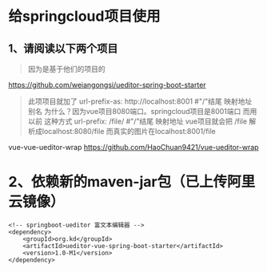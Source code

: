 # 给springcloud项目使用 

## 1、请阅读以下两个项目

> 因为是基于他们的项目的

https://github.com/weiangongsi/ueditor-spring-boot-starter

>此项项目就加了
url-prefix-as: http://localhost:8001 #"/"结尾 映射地址 别名
为什么？因为vue项目8080端口。springcloud项目是8001端口
而用以前 这种方式 url-prefix: /file/ #"/"结尾 映射地址 
vue项目就会把 /file 解析成localhost:8080/file
而真实的图片在localhost:8001/file


vue-vue-ueditor-wrap
https://github.com/HaoChuan9421/vue-ueditor-wrap




# 2、依赖新的maven-jar包（已上传阿里云镜像）


    <!-- springboot-ueditor 富文本编辑器 -->
    <dependency>
        <groupId>org.kd</groupId>
        <artifactId>ueditor-vue-spring-boot-starter</artifactId>
        <version>1.0-M1</version>
    </dependency>




